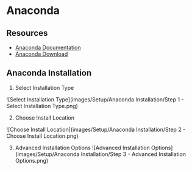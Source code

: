 # Anaconda

## Resources
- [Anaconda Documentation](https://docs.anaconda.com/)
- [Anaconda Download](https://www.anaconda.com/download/success)

## Anaconda Installation
1. Select Installation Type

![Select Installation Type](images/Setup/Anaconda Installation/Step 1 - Select Installation Type.png)

2. Choose Install Location

![Choose Install Location](images/Setup/Anaconda Installation/Step 2 - Choose Install Location.png)

3. Advanced Installation Options
![Advanced Installation Options](images/Setup/Anaconda Installation/Step 3 - Advanced Installation Options.png)